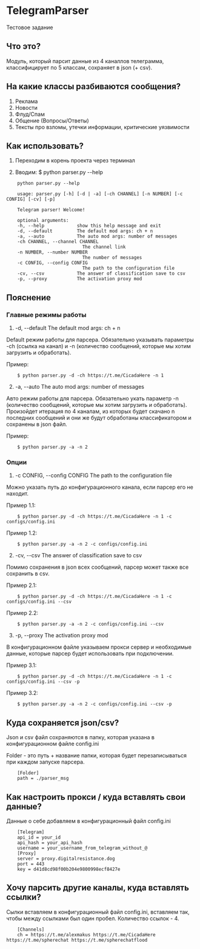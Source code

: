 # TelegramParser
Тестовое задание

## Что это?

Модуль, который парсит данные из 4 каналлов телеграмма, классифицирует по 5 классам, сохраняет в json (+ csv).

## На какие классы разбиваются сообщения?

1. Реклама
2. Новости
3. Флуд/Спам
4. Общение (Вопросы/Ответы)
5. Тексты про взломы, утечки информации, критические уязвимости

## Как использовать?

1. Переходим в корень проекта через терминал

2. Вводим: 
    $ python parser.py --help
    
```
    python parser.py --help

    usage: parser.py [-h] [-d | -a] [-ch CHANNEL] [-n NUMBER] [-c CONFIG] [-cv] [-p]

    Telegram parser! Welcome!

    optional arguments:
    -h, --help            show this help message and exit
    -d, --default         The default mod args: ch + n
    -a, --auto            The auto mod args: number of messages
    -ch CHANNEL, --channel CHANNEL
                            The channel link
    -n NUMBER, --number NUMBER
                            The number of messages
    -c CONFIG, --config CONFIG
                            The path to the configuration file
    -cv, --csv            The answer of classification save to csv
    -p, --proxy           The activation proxy mod
```

## Пояснение

### Главные режимы работы

1. -d, --default         The default mod args: ch + n

Default режим работы для парсера. 
Обязательно указывать параметры -ch (ссылка на канал) и -n (количество сообщений, которые мы хотим загрузить и обработать).

Пример:
```
    $ python parser.py -d -ch https://t.me/CicadaHere -n 1
```

2. -a, --auto            The auto mod args: number of messages

Авто режим работы для парсера.
Обязательно укать параметр -n (количество сообщений, которые мы хотим загрузить и обработать).
Произойдет итерация по 4 каналам, из которых будет скачано n последних сообщений и они же будут обработаны классификатором и сохранены в json файл.

Пример:
```
    $ python parser.py -a -n 2
```

### Опции

1. -c CONFIG, --config CONFIG The path to the configuration file

Можно указать путь до конфигурационного канала, если парсер его не находит.

Пример 1.1:
```
    $ python parser.py -d -ch https://t.me/CicadaHere -n 1 -c configs/config.ini
```

Пример 1.2:
```
    $ python parser.py -a -n 2 -c configs/config.ini
```

2. -cv, --csv            The answer of classification save to csv

Помимо сохранения в json всех сообщений, парсер может также все сохранить в csv.

Пример 2.1:
```
    $ python parser.py -d -ch https://t.me/CicadaHere -n 1 -c configs/config.ini --csv
```

Пример 2.2:
```
    $ python parser.py -a -n 2 -c configs/config.ini --csv
```

3. -p, --proxy           The activation proxy mod

В конфигурационном файле указываем прокси сервер и необходимые данные, которые парсер будет использовать при подключении.

Пример 3.1:
```
    $ python parser.py -d -ch https://t.me/CicadaHere -n 1 -c configs/config.ini --csv -p
```

Пример 3.2:
```
    $ python parser.py -a -n 2 -c configs/config.ini --csv -p
```

## Куда сохраняется json/csv?

Json и csv файл сохраняются в папку, которая указана в конфигурационном файле config.ini

Folder - это путь + название папки, которая будет перезаписываться при каждом запуске парсера.
```
    [Folder]
    path = ./parser_msg
```

## Как настроить прокси / куда вставлять свои данные?

Данные о себе добавляем в конфигурационный файл config.ini

```
    [Telegram]
    api_id = your_id
    api_hash = your_api_hash
    username = your_username_from_telegram_without_@
    [Proxy]
    server = proxy.digitalresistance.dog
    port = 443
    key = d41d8cd98f00b204e9800998ecf8427e
```

## Хочу парсить другие каналы, куда вставлять ссылки?

Сылки вставляем в конфигурационный файл config.ini, вставляем так, чтобы между ссылками был один пробел. Количество ссылок - 4.

```
    [Channels]
    ch = https://t.me/alexmakus https://t.me/CicadaHere https://t.me/spherechat https://t.me/spherechatflood
```
